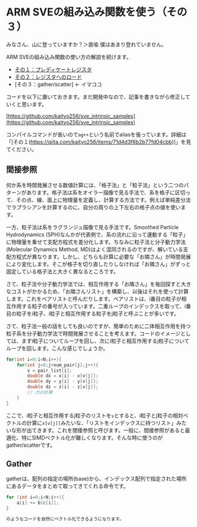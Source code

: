 # ARM SVEの組み込み関数を使う（その３）

みなさん、山に登っていますか？＞直喩
僕はあまり登れていません。

ARM SVEの組み込み関数の使い方の解説を続けます。

* [その１：プレディケートレジスタ](https://qiita.com/kaityo256/items/71d4d3f6b2b77fd04cbb)
* [その２：レジスタへのロード](https://qiita.com/kaityo256/items/ac1e84f1c79fdf478630)
* [その３：gather/scatter] ← イマココ

コードを以下に置いておきます。まだ開発中なので、記事を書きながら修正していくと思います。

[https://github.com/kaityo256/sve_intrinsic_samples](https://github.com/kaityo256/sve_intrinsic_samples)

コンパイルコマンドが長いので`ag++`という名前でaliasを張っています。詳細は「[その１(https://qiita.com/kaityo256/items/71d4d3f6b2b77fd04cbb)]」を見てください。

## 間接参照

何か系を時間発展させる数値計算には、「格子法」と「粒子法」という二つのパターンがあります。格子法は系をオイラー描像で見る手法で、系を格子に区切って、その点、線、面上に物理量を定義し、計算する方法です。例えば単純差分法でラプラシアンを計算するのに、自分の周りの上下左右の格子点の値を使います。

一方、粒子法は系をラグランジュ描像で見る手法です。Smoothed Particle Hydrodynamics (SPH)なんかが代表例で、系の流れに沿って運動する「粒子」に物理量を乗せて支配方程式を差分化します。ちなみに粒子法と分子動力学法(Molecular Dynamics Method, MD)はよく混同されるのですが、解いている支配方程式が異なります。しかし、どちらも計算に必要な「お隣さん」が時間発展により変化します。そこが格子を切り直したりしなければ「お隣さん」がずっと固定している格子法と大きく異なるところです。

さて、粒子法や分子動力学法では、相互作用する「お隣さん」を毎回探すと大きなコストがかかるため、「お隣さんリスト」を構築し、以後はそれを使って計算します。これをペアリストと呼んだりします。ペアリストは、i番目の粒子が相互作用する粒子の番号が入っています。二重ループのインデックスを取って、i番目の粒子をi粒子、i粒子と相互作用する粒子をj粒子と呼ぶことが多いです。

さて、粒子法一般の話をしても良いのですが、簡単のために二体相互作用を持つ粒子系を分子動力学法で時間発展させることを考えます。コードのイメージとしては、まずi粒子についてループを回し、次にi粒子と相互作用するj粒子についてループを回します。こんな感じでしょうか。

```cpp
for(int i=0;i<N;i++){
    for(int j=0;j<num_pair[j];j++){
        v = pair_list[i];
        double dx = x[i] - x[v[j]];
        double dy = y[i] - y[v[j]];
        double dz = z[i] - z[v[j]];
        // 力の計算
    }
}
```

ここで、i粒子と相互作用するj粒子のリストを`v`とすると、i粒子とj粒子の相対ベクトルの計算に`x[v[j]]`みたいな、「リストをインデックスに持つリスト」みたいな形が出てきます。これを間接参照と呼びます。一般に、間接参照があると最適化、特にSIMDベクトル化が難しくなります。そんな時に使うのがgather/scatterです。

## Gather

gatherは、配列の指定の場所(base)から、インデックス配列で指定された場所にあるデータをまとめて取ってきてくれる命令です。

```cpp
for (int i=0;i<N;i++){
    a[i] += b[c[i]];
}

のようなコードを自然にベクトル化できるようになります。

